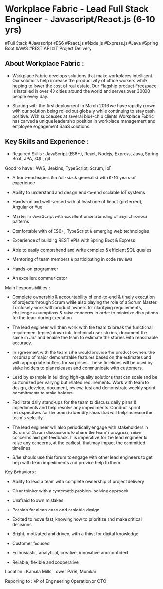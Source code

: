 # Workplace Fabric - Lead Full Stack Engineer - Javascript/React.js (6-10 yrs)

#Full Stack #Javascript #ES6 #React.js #Node.js #Express.js #Java #Spring Boot #AWS #REST API #IT Project Delivery

## About Workplace Fabric :

- Workplace Fabric develops solutions that make workplaces intelligent. Our solutions help increase the productivity of office workers while helping to lower the cost of real estate. Our Flagship product Freespace is installed in over 40 cities around the world and serves over 30000 people every day.



- Starting with the first deployment in March 2016 we have rapidly grown with our solution being rolled out globally while continuing to stay cash positive. With successes at several blue-chip clients Workplace Fabric has carved a unique leadership position in workplace management and employee engagement SaaS solutions.

## Key Skills and Experience :

- Required Skills :
 JavaScript (ES6+), React, Nodejs, Express, Java, Spring Boot, JPA, SQL, git

Good to have : AWS, Jenkins, TypeScript, Scrum, IoT

- A front-end expert & a full-stack generalist with 6-10 years of experience

- Ability to understand and design end-to-end scalable IoT systems

- Hands-on and well-versed with at least one of React (preferred), Angular or Vue

- Master in JavaScript with excellent understanding of asynchronous patterns

- Comfortable with of ES6+, TypeScript & emerging web technologies

- Experience of building REST APIs with Spring Boot & Express

- Able to easily comprehend and write complex & efficient SQL queries

- Mentoring of team members & participating in code reviews

- Hands-on programmer

- An excellent communicator

Main Responsibilities :

- Complete ownership & accountability of end-to-end & timely execution of projects through Scrum while also playing the role of a Scrum Master. To closely work with product owners for clarifying requirements, challenge assumptions & raise concerns in order to minimize disruptions for the team during execution.

- The lead engineer will then work with the team to break the functional requirement (epics) down into technical user stories, document the same in Jira and enable the team to estimate the stories with reasonable accuracy.



- In agreement with the team s/he would provide the product owners the roadmap of major demonstrable features based on the estimates and with appropriate buffers for surprises. These timelines will be used by stake holders to plan releases and communicate with customers.

- Lead by example in building high-quality solutions that can scale and be customized per varying but related requirements. Work with team to design, develop, document, review, test and demonstrate weekly sprint commitments to stake holders.



- Facilitate daily stand-ups for the team to discuss daily plans & impediments and help resolve any impediments. Conduct sprint retrospectives for the team to identify ideas that will help increase the team's velocity.

- The lead engineer will also periodically engage with stakeholders in Scrum of Scrum discussions to share the team's progress, raise concerns and get feedback. It is imperative for the lead engineer to raise any concerns, at the earliest, that may impact the committed timelines.



- S/he should use this forum to engage with other lead engineers to get help with team impediments and provide help to them.

Key Behaviors :

- Ability to lead a team with complete ownership of project delivery

- Clear thinker with a systematic problem-solving approach

- Unafraid to own mistakes

- Passion for clean code and scalable design

- Excited to move fast, knowing how to prioritize and make critical decisions

- Bright, motivated and driven, with a thirst for digital knowledge

- Customer focused

- Enthusiastic, analytical, creative, innovative and confident

- Reliable, flexible and cooperative

Location : Kamala Mills, Lower Parel, Mumbai

Reporting to : VP of Engineering Operation or CTO